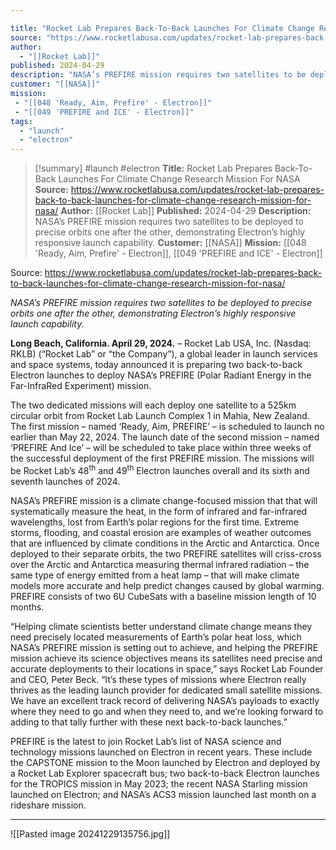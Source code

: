 ```yaml
---

title: "Rocket Lab Prepares Back-To-Back Launches For Climate Change Research Mission For NASA   "
source: "https://www.rocketlabusa.com/updates/rocket-lab-prepares-back-to-back-launches-for-climate-change-research-mission-for-nasa/"
author:
  - "[[Rocket Lab]]"
published: 2024-04-29
description: "NASA’s PREFIRE mission requires two satellites to be deployed to precise orbits one after the other, demonstrating Electron’s highly responsive launch capability."
customer: "[[NASA]]"
mission:
 - "[[048 'Ready, Aim, Prefire' - Electron]]"
 - "[[049 'PREFIRE and ICE' - Electron]]"
tags:
  - "launch"
  - "electron"
---
```

>[!summary]
#launch #electron
**Title:** Rocket Lab Prepares Back-To-Back Launches For Climate Change Research Mission For NASA   
**Source:** https://www.rocketlabusa.com/updates/rocket-lab-prepares-back-to-back-launches-for-climate-change-research-mission-for-nasa/
**Author:** [[Rocket Lab]]
**Published:** 2024-04-29
**Description:** NASA’s PREFIRE mission requires two satellites to be deployed to precise orbits one after the other, demonstrating Electron’s highly responsive launch capability.
**Customer:** [[NASA]]
**Mission:** [[048 'Ready, Aim, Prefire' - Electron]], [[049 'PREFIRE and ICE' - Electron]]

Source: https://www.rocketlabusa.com/updates/rocket-lab-prepares-back-to-back-launches-for-climate-change-research-mission-for-nasa/

*NASA’s PREFIRE mission requires two satellites to be deployed to precise orbits one after the other, demonstrating Electron’s highly responsive launch capability.*

**Long Beach, California. April 29, 2024.** – Rocket Lab USA, Inc. (Nasdaq: RKLB) (“Rocket Lab” or “the Company”), a global leader in launch services and space systems, today announced it is preparing two back-to-back Electron launches to deploy NASA’s PREFIRE (Polar Radiant Energy in the Far-InfraRed Experiment) mission.

The two dedicated missions will each deploy one satellite to a 525km circular orbit from Rocket Lab Launch Complex 1 in Mahia, New Zealand. The first mission – named ‘Ready, Aim, PREFIRE’ – is scheduled to launch no earlier than May 22, 2024. The launch date of the second mission – named ‘PREFIRE And Ice’ – will be scheduled to take place within three weeks of the successful deployment of the first PREFIRE mission. The missions will be Rocket Lab’s 48<sup>th</sup> and 49<sup>th</sup> Electron launches overall and its sixth and seventh launches of 2024.

NASA’s PREFIRE mission is a climate change-focused mission that that will systematically measure the heat, in the form of infrared and far-infrared wavelengths, lost from Earth’s polar regions for the first time. Extreme storms, flooding, and coastal erosion are examples of weather outcomes that are influenced by climate conditions in the Arctic and Antarctica. Once deployed to their separate orbits, the two PREFIRE satellites will criss-cross over the Arctic and Antarctica measuring thermal infrared radiation – the same type of energy emitted from a heat lamp – that will make climate models more accurate and help predict changes caused by global warming. PREFIRE consists of two 6U CubeSats with a baseline mission length of 10 months.

“Helping climate scientists better understand climate change means they need precisely located measurements of Earth’s polar heat loss, which NASA’s PREFIRE mission is setting out to achieve, and helping the PREFIRE mission achieve its science objectives means its satellites need precise and accurate deployments to their locations in space,” says Rocket Lab Founder and CEO, Peter Beck. “It’s these types of missions where Electron really thrives as the leading launch provider for dedicated small satellite missions. We have an excellent track record of delivering NASA’s payloads to exactly where they need to go and when they need to, and we’re looking forward to adding to that tally further with these next back-to-back launches.”

PREFIRE is the latest to join Rocket Lab’s list of NASA science and technology missions launched on Electron in recent years. These include the CAPSTONE mission to the Moon launched by Electron and deployed by a Rocket Lab Explorer spacecraft bus; two back-to-back Electron launches for the TROPICS mission in May 2023; the recent NASA Starling mission launched on Electron; and NASA’s ACS3 mission launched last month on a rideshare mission.

---

![[Pasted image 20241229135756.jpg]]